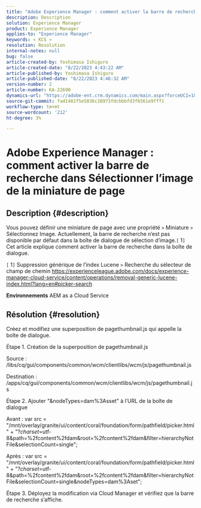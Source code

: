 ```yaml
---
title: "Adobe Experience Manager : comment activer la barre de recherche dans Sélectionner l’image de la miniature de page"
description: Description
solution: Experience Manager
product: Experience Manager
applies-to: "Experience Manager"
keywords: « KCS »
resolution: Resolution
internal-notes: null
bug: false
article-created-by: Yoshimasa Ishiguro
article-created-date: "8/22/2023 4:43:22 AM"
article-published-by: Yoshimasa Ishiguro
article-published-date: "8/22/2023 4:46:32 AM"
version-number: 2
article-number: KA-22690
dynamics-url: "https://adobe-ent.crm.dynamics.com/main.aspx?forceUCI=1&pagetype=entityrecord&etn=knowledgearticle&id=3627876b-a640-ee11-bdf3-6045bd006704"
source-git-commit: fad1481f5e5836c28973fdcbbbfd3f6561e9fff1
workflow-type: tm+mt
source-wordcount: '212'
ht-degree: 3%

---
```


# Adobe Experience Manager : comment activer la barre de recherche dans Sélectionner l’image de la miniature de page

## Description {#description}


Vous pouvez définir une miniature de page avec une propriété `>`  Miniature `>`  Sélectionnez Image. Actuellement, la barre de recherche n’est pas disponible par défaut dans la boîte de dialogue de sélection d’image.`[` 1`]`  Cet article explique comment activer la barre de recherche dans la boîte de dialogue.

`[` 1`]`  Suppression générique de l’index Lucene `>`  Recherche du sélecteur de champ de chemin https://experienceleague.adobe.com/docs/experience-manager-cloud-service/content/operations/removal-generic-lucene-index.html?lang=en#picker-search

<b>Environnements</b>
AEM as a Cloud Service


## Résolution {#resolution}


Créez et modifiez une superposition de pagethumbnail.js qui appelle la boîte de dialogue.

Étape 1. Création de la superposition de pagethumbnail.js

Source : /libs/cq/gui/components/common/wcm/clientlibs/wcm/js/pagethumbnail.js

Destination : /apps/cq/gui/components/common/wcm/clientlibs/wcm/js/pagethumbnail.js

Étape 2. Ajouter &quot;&amp;nodeTypes=dam%3Asset&quot; à l’URL de la boîte de dialogue

Avant : var src = &quot;/mnt/overlay/granite/ui/content/coral/foundation/form/pathfield/picker.html&quot; + &quot;?_charset_=utf-8&amp;path=%2fcontent%2fdam&amp;root=%2fcontent%2fdam&amp;filter=hierarchyNotFile&amp;selectionCount=single&quot;;

Après : var src = &quot;/mnt/overlay/granite/ui/content/coral/foundation/form/pathfield/picker.html&quot; + &quot;?_charset_=utf-8&amp;path=%2fcontent%2fdam&amp;root=%2fcontent%2fdam&amp;filter=hierarchyNotFile&amp;selectionCount=single&amp;nodeTypes=dam%3Aset&quot;;

Étape 3. Déployez la modification via Cloud Manager et vérifiez que la barre de recherche s’affiche.
